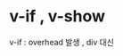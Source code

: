 # v-if , v-show 
  v-if : overhead 발생 , div 대신 <template> tag 사용 가능
  v-show : toggle시 유용 ( template tag 불가) 
  
# v-for 
  v-for='(a1, idx) in [10,20,30]' : index variable 
  
# directive : user define tag 
  lifecycle ( bind - only one called, inserted, update (change before), componentUpdated(change after), unbind) 
  
  
# vue-router
  1) a tag => <router-link to='/'></router-link>   to:: path value 
  2) component 대신 이동만 
  beforeEnter(to,from,next){ next('/home'); } 
  
  
# *mixin*
  공용methods
  
# render function 
  slot : use tag inner text 
  
# scroll pistion to top 
  scrollBehavior on router  
  
# form , submit not use ( remove it ) 
